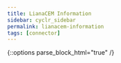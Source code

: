 ```yaml
---
title: LianaCEM Information
sidebar: cyclr_sidebar
permalink: lianacem-information
tags: [connector]
---
```

{::options parse_block_html="true" /}
